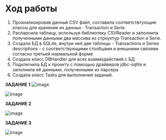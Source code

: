 # Ход работы

1) Проанализировав данный CSV файл, составила соответствтующие классы для хранения их данных : Transaction и Serie.
2) Распарсила таблицу, используя библиотеку CSVReader и заполнила полученными данными два массива из стркуктур Transaction и Serie.
3) Создала БД в SQLite, внутри неё две таблицы - Transactions и Series descriptions - с соответствующими столбцами и внешними связями согласно третьей нормальной форме
4) Создала класс DBHandler для всех взаимодействий с БД
5) Подключила БД к проекту с помощью драйверов jdbc-sqlite и заполнила её данными, полученными из парсера
6) Создала класс Tasks для выполнения заданий.

**ЗАДАНИЕ 1**
 ![image](https://user-images.githubusercontent.com/72685173/146355030-7d046b21-3a6c-42b6-b5fb-e379367c4ce6.png)





![image](https://user-images.githubusercontent.com/72685173/146355063-7d0b22c9-3f51-41e3-b01f-70e0779ee668.png)




**ЗАДАНИЕ 2**


![image](https://user-images.githubusercontent.com/72685173/146355161-ebcfad7c-a82c-46d6-824d-78ca30169ae0.png)



**ЗАДАНИЕ 3**



![image](https://user-images.githubusercontent.com/72685173/146355216-32283052-2fd6-4462-99cb-dbdaa2103a8c.png)

